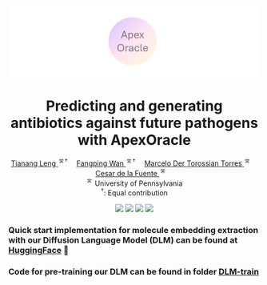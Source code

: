 ![ApexOracle](./assets/hf.png)
<p align="center">
<h1 align="center"><strong>Predicting and generating antibiotics against future pathogens with ApexOracle</strong></h1>
  <p align="center">
    <a href='https://scholar.google.com/citations?user=uL97fK8AAAAJ' target='_blank'>Tianang Leng </a><sup><img src="assets/upenn.png" align="center" width=2.7% >&#8224;</sup>&emsp;
    <a href='https://scholar.google.com/citations?hl=en&user=-_X99PYAAAAJ&view_op=list_works&sortby=pubdate' target='_blank'>Fangping Wan </a><sup><img src="assets/upenn.png" align="center" width=2.7% >&#8224;</sup>&emsp;
    <a href='https://scholar.google.com/citations?user=N-Z6jh8AAAAJ&hl=en' target='_blank'>Marcelo Der Torossian Torres </a><sup><img src="assets/upenn.png" align="center" width=2.7% ></sup>&emsp;
    <a href='https://delafuentelab.seas.upenn.edu/principal-investigator/' target='_blank'>Cesar de la Fuente </a><sup><img src="assets/upenn.png" align="center" width=2.7% ></sup>&emsp;
    <br>
    <sup><img src="assets/upenn.png" align="center" width=2.7% ></sup> University of Pennsylvania
    <br>
    <sup>&#8224;</sup>: Equal contribution
    <br>

  <p align="center">
    <a href='https://www.alphaxiv.org/overview/2507.07862v1'>
      <img src='https://img.shields.io/badge/alphaXiv Blog-2507.07862-A42C25?style=flat&logo=arXiv&logoColor=A42C25'></a>
    <a href='https://arxiv.org/pdf/2507.07862'>
      <img src='https://img.shields.io/badge/Paper-PDF-pink?style=flat&logo=arXiv&logoColor=pink'></a>
    <a href='https://huggingface.co/Kiria-Nozan/ApexOracle'>
      <img src='https://img.shields.io/badge/HuggingFace-Model-orange?logo=huggingface&style=flat'></a>
    <a href='https://github.com/ASTRAL-Group/AlphaOne'>
      <img src='https://img.shields.io/badge/HuggingFace-Dataset-green?logo=huggingface&style=flat'></a>
  </p>

  </p>
</p>

### Quick start implementation for molecule embedding extraction with our Diffusion Language Model (DLM) can be found at [HuggingFace](https://huggingface.co/Kiria-Nozan/ApexOracle) 🤗
### Code for pre-training our DLM can be found in folder [DLM-train](./dlm)
